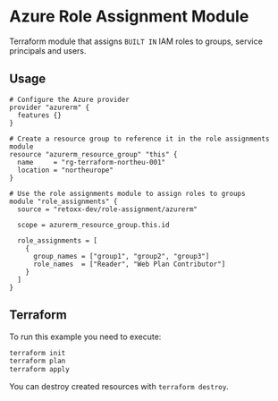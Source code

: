 # Azure Role Assignment Module

Terraform module that assigns `BUILT IN` IAM roles to groups, service principals and users.

## Usage

```hcl
# Configure the Azure provider
provider "azurerm" {
  features {}
}

# Create a resource group to reference it in the role assignments module
resource "azurerm_resource_group" "this" {
  name     = "rg-terraform-northeu-001"
  location = "northeurope"
}

# Use the role assignments module to assign roles to groups
module "role_assignments" {
  source = "retoxx-dev/role-assignment/azurerm"

  scope = azurerm_resource_group.this.id

  role_assignments = [
    {
      group_names = ["group1", "group2", "group3"]
      role_names  = ["Reader", "Web Plan Contributor"]
    }
  ]
}
```

## Terraform

To run this example you need to execute:

```bash
terraform init
terraform plan
terraform apply
```

You can destroy created resources with `terraform destroy`.